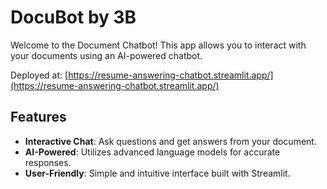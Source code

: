 # DocuBot by 3B

Welcome to the Document Chatbot! This app allows you to interact with your documents using an AI-powered chatbot.

Deployed at: [https://resume-answering-chatbot.streamlit.app/](https://resume-answering-chatbot.streamlit.app/)

## Features

- **Interactive Chat**: Ask questions and get answers from your document.
- **AI-Powered**: Utilizes advanced language models for accurate responses.
- **User-Friendly**: Simple and intuitive interface built with Streamlit.

